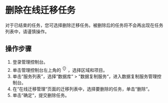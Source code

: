 # 删除在线迁移任务<a name="drs_03_0005"></a>

对于已结束的任务，您可选择删除迁移任务。被删除后的任务将不会再出现在任务列表中，请谨慎操作。

## 操作步骤<a name="section4298797218435"></a>

1.  登录管理控制台。
2.  单击管理控制台左上角的![](figures/icon-region.png)，选择区域和项目。
3.  单击“服务列表”，选择“数据库“  \>  “数据复制服务“，进入数据复制服务管理控制台。
4.  在“在线迁移管理“页面的迁移列表中，选择要删除的任务，单击“删除“。
5.  单击“确定“，提交删除任务。

